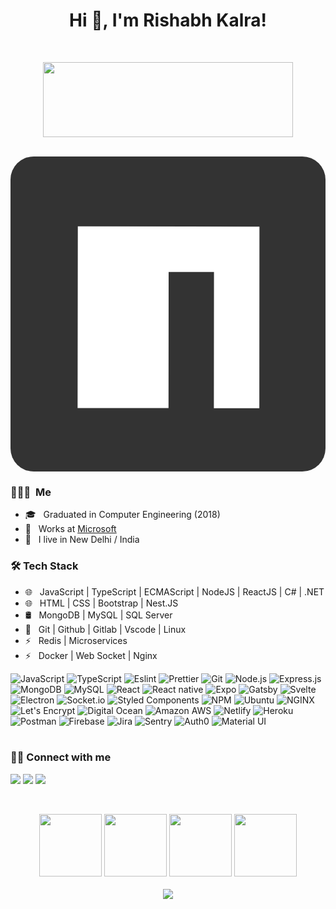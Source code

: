 
<h1 align="center">Hi 👋, I'm  Rishabh Kalra!</h1>
<br>

<p align="center">
   <a href="https://github.com/rishabhkalra96?tab=repositories">
   <img src="https://github-readme-stats.vercel.app/api?username=rishabhkalra96&show_icons=true" width="400" height="120">
   </a>

   <br>
   <br>   
</p>



<div><a target="_blank" rel="noopener noreferrer nofollow" href="https://www.npmjs.com/~ferdiozer"><svg viewBox="0 0 27.23 27.23"><rect fill="#333333" width="27.23" height="27.23" rx="2"></rect><polygon fill="#fff" points="5.8 21.75 13.66 21.75 13.67 9.98 17.59 9.98 17.58 21.76 21.51 21.76 21.52 6.06 5.82 6.04 5.8 21.75"></polygon></svg></a></div>

<h3> 👨🏻‍💻 &nbsp;Me </h3>

- 🎓 &nbsp; Graduated in Computer Engineering (2018)
- :rocket: &nbsp; Works at <a href="https://www.microsoft.com/en-in/msidc/">Microsoft</a>
- 💼 &nbsp; I live in New Delhi / India

<h3>🛠 Tech Stack</h3>

- 🌐 &nbsp; JavaScript | TypeScript | ECMAScript | NodeJS | ReactJS | C# | .NET 
- 🌐 &nbsp; HTML | CSS  | Bootstrap | Nest.JS
- 🛢 &nbsp; MongoDB | MySQL | SQL Server
- 🔧 &nbsp; Git | Github | Gitlab | Vscode | Linux
- ⚡ &nbsp; Redis | Microservices
- ⚡ &nbsp; Docker | Web Socket | Nginx


![JavaScript](https://img.shields.io/badge/-JavaScript-000?&logo=JavaScript)
![TypeScript](https://img.shields.io/badge/-TypeScript-000?&logo=TypeScript&logoColor=007ACC)
![Eslint](https://img.shields.io/badge/-Eslint-000?&logo=Eslint)
![Prettier](https://img.shields.io/badge/-Prettier-000?&logo=Prettier)
![Git](https://img.shields.io/badge/-Git-000?&logo=git)
![Node.js](https://img.shields.io/badge/-Node.js-000?&logo=node.js)
![Express.js](https://img.shields.io/badge/-Express.js-000)
![MongoDB](https://img.shields.io/badge/-MongoDB-000?&logo=mongodb)
![MySQL](https://img.shields.io/badge/-MySQL-000?&logo=mysql&logoColor=FFFFFF)
![React](https://img.shields.io/badge/-React-000?&logo=React)
![React native](https://img.shields.io/badge/-React%20native-000?&logo=React)
![Expo](https://img.shields.io/badge/-Expo-000?&logo=Expo)
![Gatsby](https://img.shields.io/badge/-Gatsby-000?&logo=Gatsby)
![Svelte](https://img.shields.io/badge/-Svelte-000?&logo=Svelte)
![Electron](https://img.shields.io/badge/-Electron-000?&logo=Electron)
![Socket.io](https://img.shields.io/badge/-Socket.io-000?&logo=Socket.io)
![Styled Components](https://img.shields.io/badge/-Styled%20Components-000?&logo=styled-components)
![NPM](https://img.shields.io/badge/-NPM-000?&logo=NPM)
![Ubuntu](https://img.shields.io/badge/-Ubuntu-000?&logo=Ubuntu)
![NGINX](https://img.shields.io/badge/-NGINX-000?&logo=NGINX)
![Let's Encrypt](https://img.shields.io/badge/-Let's%20Encrypt-000?&logo=lets-encrypt)
![Digital Ocean](https://img.shields.io/badge/-Digital%20Ocean-000?&logo=DigitalOcean)
![Amazon AWS](https://img.shields.io/badge/-Amazon%20AWS-000?&logo=amazon-aws)
![Netlify](https://img.shields.io/badge/-Netlify-000?&logo=Netlify)
![Heroku](https://img.shields.io/badge/-Heroku-000?&logo=Heroku)
![Postman](https://img.shields.io/badge/-Postman-000?&logo=Postman)
![Firebase](https://img.shields.io/badge/-Firebase-000?&logo=Firebase)
![Jira](https://img.shields.io/badge/-Jira-000?&logo=jira-software)
![Sentry](https://img.shields.io/badge/-Sentry-000?&logo=Sentry)
![Auth0](https://img.shields.io/badge/-Auth0-000?&logo=Auth0)
![Material UI](https://img.shields.io/badge/-Material%20UI-000?&logo=Material-UI)
<br />
<br />

<p>
   <h3> 🤝🏻 Connect with me </h3>
  <a href="mailto:rishabhkalra96@gmail.com?subject=[GitHub]%20🔥%20profile%20contact&body=Hello"><img src="https://img.shields.io/badge/e‑mail-D14836.svg?style=for-the-badge&logo=GMail&logoColor=white"/></a>
  <a href="https://instagram.com/rishabh130997"><img src="https://img.shields.io/badge/instagram-E4405F.svg?style=for-the-badge&logo=instagram&logoColor=white"/></a>
  <a href="https://linkedin.com/in/itsmerishabhk"><img src="https://img.shields.io/badge/linkedin-0077B5.svg?style=for-the-badge&logo=linkedin&logoColor=white"/></a>
</p>

<br>
<p align="center">
  <img src="https://media3.giphy.com/media/ln7z2eWriiQAllfVcn/200w.webp" width="100">
   <img src="https://i.giphy.com/media/eNAsjO55tPbgaor7ma/200w.webp" width="100">
   <img src="https://i.giphy.com/media/KzJkzjggfGN5Py6nkT/200.webp" width="100">
   <img src="https://i.giphy.com/media/IdyAQJVN2kVPNUrojM/200.webp" width="100"><br><br>
  <img src="https://camo.githubusercontent.com/936a08778c7e4885053d148c07bbd2339dfbdd80/68747470733a2f2f6665726f73732e6e65742f782f6e6f6465322e676966" /><br><br>
</p>
<br>
<br>
